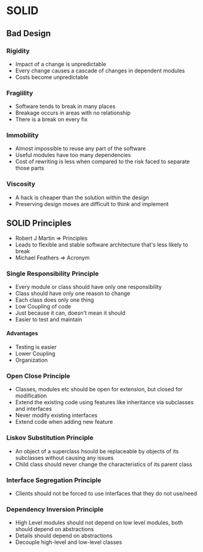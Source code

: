 # SOLID

## Bad Design

### Rigidity

- Impact of a change is unpredictable
- Every change causes a cascade of changes in dependent modules
- Costs become unpredictable

### Fragiility

- Software tends to break in many places
- Breakage occurs in areas with no relationship
- There is a break on every fix

### Immobility

- Almost impossible to reuse any part of the software
- Useful modules have too many dependencies
- Cost of rewriting is less when compared to the risk faced to separate those parts

### Viscosity

- A hack is cheaper than the solution within the design
- Preserving design moves are difficult to think and implement

## SOLID Principles

- Robert J Martin => Principles
- Leads to flexible and stable software architecture that's less likely to break
- Michael Feathers => Acronym

### Single Responsibility Principle

- Every module or class should have only one responsibility
- Class should have only one reason to change
- Each class does only one thing
- Low Coupling of code
- Just because it can, doesn't mean it should
- Easier to test and maintain

#### Advantages

- Testing is easier
- Lower Coupling
- Organization

### Open Close Principle

- Classes, modules etc should be open for extension, but closed for modification
- Extend the existing code using features like inheritance via subclasses and interfaces
- Never modify existing interfaces
- Extend code when adding new feature

### Liskov Substitution Principle

- An object of a superclass hsould be replaceable by objects of its subclasses without causing any issues
- Child class should never change the characteristics of its parent class

### Interface Segregation Principle

- Clients should not be forced to use interfaces that they do not use/need

### Dependency Inversion Principle

- High Level modules should not depend on low level modules, both should depend on abstractions
- Details should depend on abstractions
- Decouple high-level and low-level classes
